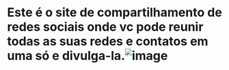   # Este é o site de compartilhamento de redes sociais onde vc pode reunir todas as suas redes e contatos em uma só e divulga-la.![image](https://user-images.githubusercontent.com/102077709/178057266-41c6e66f-0da1-4e1e-88e3-72f6c8e92237.png)

